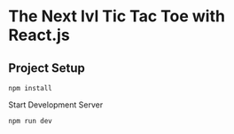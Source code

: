 # The Next lvl Tic Tac Toe with React.js

## Project Setup
```
npm install
```

Start Development Server
```
npm run dev
```

